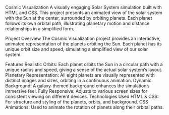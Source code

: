 Cosmic Visualization
A visually engaging Solar System simulation built with HTML and CSS. This project presents an animated view of the solar system with the Sun at the center, surrounded by orbiting planets. Each planet follows its own orbital path, illustrating planetary motion and distance relationships in a simplified form.


Project Overview
The Cosmic Visualization project provides an interactive, animated representation of the planets orbiting the Sun. Each planet has its unique orbit size and speed, simulating a simplified view of our solar system.

Features
Realistic Orbits: Each planet orbits the Sun in a circular path with a unique radius and speed, giving a sense of the actual solar system’s layout.
Planetary Representation: All eight planets are visually represented with distinct images and sizes, orbiting in a continuous animation.
Dynamic Background: A galaxy-themed background enhances the simulation’s immersive feel.
Fully Responsive: Adjusts to various screen sizes for consistent viewing on different devices.
Technologies Used
HTML & CSS: For structure and styling of the planets, orbits, and background.
CSS Animations: Used to animate the rotation of planets along their orbital paths.
